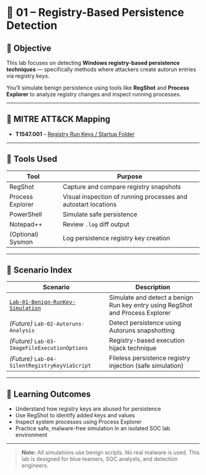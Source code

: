 # 🧪 01 – Registry-Based Persistence Detection

## 🎯 Objective

This lab focuses on detecting **Windows registry-based persistence techniques** — specifically methods where attackers create autorun entries via registry keys.

You’ll simulate benign persistence using tools like **RegShot** and **Process Explorer** to analyze registry changes and inspect running processes.

---

## 🧭 MITRE ATT&CK Mapping

- **T1547.001** – [Registry Run Keys / Startup Folder](https://attack.mitre.org/techniques/T1547/001/)

---

## 🧰 Tools Used

| Tool | Purpose |
|------|--------|
| RegShot | Capture and compare registry snapshots |
| Process Explorer | Visual inspection of running processes and autostart locations |
| PowerShell | Simulate safe persistence |
| Notepad++ | Review `.log` diff output |
| (Optional) Sysmon | Log persistence registry key creation |

---

## 📂 Scenario Index

| Scenario | Description |
|----------|-------------|
| [`Lab-01-Benign-RunKey-Simulation`](./Lab-01-Benign-RunKey-Simulation/) | Simulate and detect a benign Run key entry using RegShot and Process Explorer |
| *(Future)* `Lab-02-Autoruns-Analysis` | Detect persistence using Autoruns snapshotting |
| *(Future)* `Lab-03-ImageFileExecutionOptions` | Registry-based execution hijack technique |
| *(Future)* `Lab-04-SilentRegistryKeyViaScript` | Fileless persistence registry injection (safe simulation) |

---

## 🧠 Learning Outcomes

- Understand how registry keys are abused for persistence
- Use RegShot to identify added keys and values
- Inspect system processes using Process Explorer
- Practice safe, malware-free simulation in an isolated SOC lab environment

---

> **Note:** All simulations use benign scripts. No real malware is used. This lab is designed for blue teamers, SOC analysts, and detection engineers.


